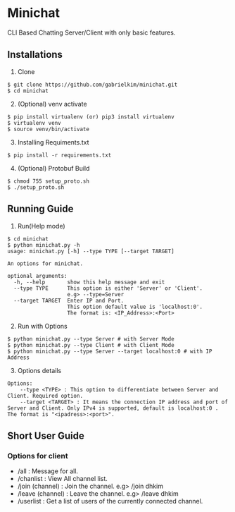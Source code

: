 # Minichat

CLI Based Chatting Server/Client with only basic features.

## Installations

1. Clone
```
$ git clone https://github.com/gabrielkim/minichat.git
$ cd minichat
```

2. (Optional) venv activate
```
$ pip install virtualenv (or) pip3 install virtualenv
$ virtualenv venv
$ source venv/bin/activate
```

3. Installing Requiments.txt
```
$ pip install -r requirements.txt
```

4. (Optional) Protobuf Build
```
$ chmod 755 setup_proto.sh
$ ./setup_proto.sh
```

## Running Guide

1. Run(Help mode)
```
$ cd minichat
$ python minichat.py -h
usage: minichat.py [-h] --type TYPE [--target TARGET]

An options for minichat.

optional arguments:
  -h, --help       show this help message and exit
  --type TYPE      This option is either 'Server' or 'Client'.
                   e.g> --type=Server
  --target TARGET  Enter IP and Port.
                   This option default value is 'localhost:0'.
                   The format is: <IP_Address>:<Port>
```

2. Run with Options
```
$ python minichat.py --type Server # with Server Mode
$ python minichat.py --type Client # with Client Mode
$ python minichat.py --type Server --target localhost:0 # with IP Address
```

3. Options details
```
Options:
	--type <TYPE> : This option to differentiate between Server and Client. Required option.
	--target <TARGET> : It means the connection IP address and port of Server and Client. Only IPv4 is supported, default is localhost:0 . The format is "<ipadress>:<port>".
```

## Short User Guide

### Options for client

-  /all : Message for all.
-  /chanlist : View All channel list.
-  /join (channel) : Join the channel. e.g> /join dhkim
-  /leave (channel) : Leave the channel. e.g> /leave dhkim
-  /userlist : Get a list of users of the currently connected channel.
